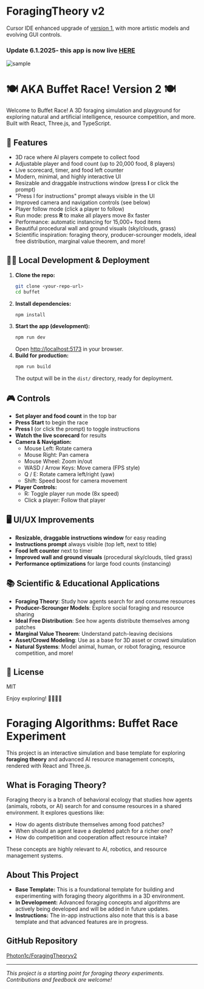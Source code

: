 # ForagingTheory v2

Cursor IDE enhanced upgrade of [version 1](https://github.com/Photon1c/ForagingTheoryv1), with more artistic models and evolving GUI controls.

### Update 6.1.2025- this app is now live [HERE](https://app.netlify.com/projects/foragingtheoryv2/deploys)  

![sample](media/sample.gif)

# 🍽️ AKA Buffet Race! Version 2 🍽️

Welcome to Buffet Race! A 3D foraging simulation and playground for exploring natural and artificial intelligence, resource competition, and more. Built with React, Three.js, and TypeScript.

## 🚀 Features
- 3D race where AI players compete to collect food
- Adjustable player and food count (up to 20,000 food, 8 players)
- Live scorecard, timer, and food left counter
- Modern, minimal, and highly interactive UI
- Resizable and draggable instructions window (press **I** or click the prompt)
- "Press I for instructions" prompt always visible in the UI
- Improved camera and navigation controls (see below)
- Player follow mode (click a player to follow)
- Run mode: press **R** to make all players move 8x faster
- Performance: automatic instancing for 15,000+ food items
- Beautiful procedural wall and ground visuals (sky/clouds, grass)
- Scientific inspiration: foraging theory, producer-scrounger models, ideal free distribution, marginal value theorem, and more!

## 🧑‍💻 Local Development & Deployment

1. **Clone the repo:**
   ```bash
   git clone <your-repo-url>
   cd buffet
   ```
2. **Install dependencies:**
   ```bash
   npm install
   ```
3. **Start the app (development):**
   ```bash
   npm run dev
   ```
   Open [http://localhost:5173](http://localhost:5173) in your browser.
4. **Build for production:**
   ```bash
   npm run build
   ```
   The output will be in the `dist/` directory, ready for deployment.

## 🎮 Controls
- **Set player and food count** in the top bar
- **Press Start** to begin the race
- **Press I** (or click the prompt) to toggle instructions
- **Watch the live scorecard** for results
- **Camera & Navigation:**
  - Mouse Left: Rotate camera
  - Mouse Right: Pan camera
  - Mouse Wheel: Zoom in/out
  - WASD / Arrow Keys: Move camera (FPS style)
  - Q / E: Rotate camera left/right (yaw)
  - Shift: Speed boost for camera movement
- **Player Controls:**
  - R: Toggle player run mode (8x speed)
  - Click a player: Follow that player

## 🖥️ UI/UX Improvements
- **Resizable, draggable instructions window** for easy reading
- **Instructions prompt** always visible (top left, next to title)
- **Food left counter** next to timer
- **Improved wall and ground visuals** (procedural sky/clouds, tiled grass)
- **Performance optimizations** for large food counts (instancing)

## 📚 Scientific & Educational Applications
- **Foraging Theory**: Study how agents search for and consume resources
- **Producer-Scrounger Models**: Explore social foraging and resource sharing
- **Ideal Free Distribution**: See how agents distribute themselves among patches
- **Marginal Value Theorem**: Understand patch-leaving decisions
- **Asset/Crowd Modeling**: Use as a base for 3D asset or crowd simulation
- **Natural Systems**: Model animal, human, or robot foraging, resource competition, and more!

## 📝 License
MIT

Enjoy exploring! 🌱🦉🦆🍎

# Foraging Algorithms: Buffet Race Experiment

This project is an interactive simulation and base template for exploring **foraging theory** and advanced AI resource management concepts, rendered with React and Three.js.

## What is Foraging Theory?
Foraging theory is a branch of behavioral ecology that studies how agents (animals, robots, or AI) search for and consume resources in a shared environment. It explores questions like:
- How do agents distribute themselves among food patches?
- When should an agent leave a depleted patch for a richer one?
- How do competition and cooperation affect resource intake?

These concepts are highly relevant to AI, robotics, and resource management systems.

## About This Project
- **Base Template:** This is a foundational template for building and experimenting with foraging theory algorithms in a 3D environment.
- **In Development:** Advanced foraging concepts and algorithms are actively being developed and will be added in future updates.
- **Instructions:** The in-app instructions also note that this is a base template and that advanced features are in progress.

## GitHub Repository
[Photon1c/ForagingTheoryv2](https://github.com/Photon1c/ForagingTheoryv2)

---

*This project is a starting point for foraging theory experiments. Contributions and feedback are welcome!*

